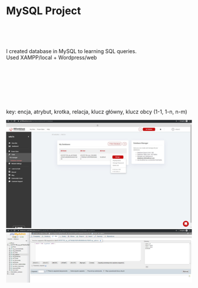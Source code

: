 # MySQL Project
<br><br><br>

I created database in MySQL to learning SQL queries. 
<br>
Used XAMPP/local + Wordpress/web 

<br><br>

<br><br><br><br>
key: encja, atrybut, krotka, relacja, klucz główny, klucz obcy (1-1, 1-n, n-m)


![alt text](/img/database.jpg "pic1")
![alt text](/img/database2.jpg "pic2")


